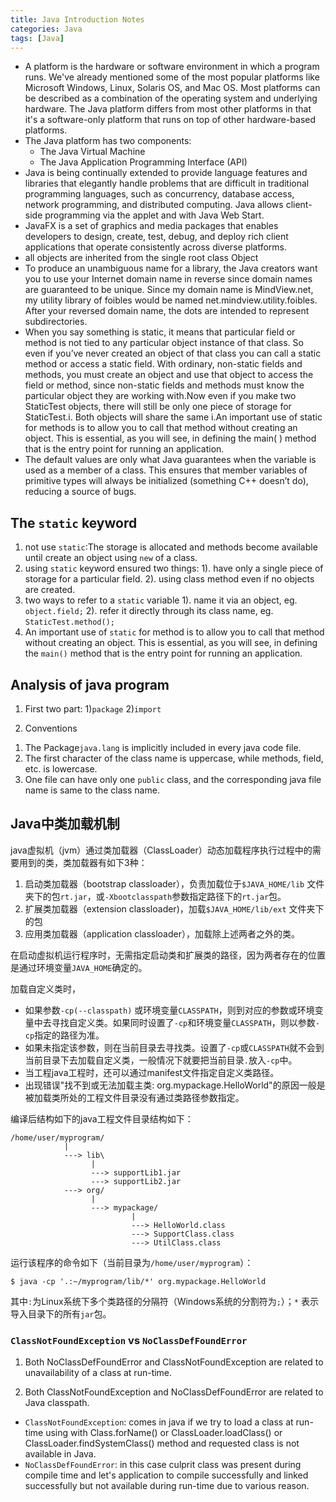 ```yaml
---
title: Java Introduction Notes
categories: Java
tags: [Java]
---
```

* A platform is the hardware or software environment in which a program runs. We've already mentioned some of the most popular platforms like Microsoft Windows, Linux, Solaris OS, and Mac OS. Most platforms can be described as a combination of the operating system and underlying hardware. The Java platform differs from most other platforms in that it's a software-only platform that runs on top of other hardware-based platforms.
* The Java platform has two components:
	* The Java Virtual Machine
	* The Java Application Programming Interface (API)
* Java is being continually extended to provide language features and libraries that elegantly handle problems that are difficult in traditional programming languages, such as concurrency, database access, network programming, and distributed computing. Java allows client-side programming via the applet and with Java Web Start.
* JavaFX is a set of graphics and media packages that enables developers to design, create, test, debug, and deploy rich client applications that operate consistently across diverse platforms.
* all objects are inherited from the single root class Object
* To produce an unambiguous name for a library, the Java creators want you to use your Internet domain name in reverse since domain names are guaranteed to be unique. Since my domain name is MindView.net, my utility library of foibles would be named net.mindview.utility.foibles. After your reversed domain name, the dots are intended to represent subdirectories.
* When you say something is static, it means that particular field or method is not tied to any particular object instance of that class. So even if you’ve never created an object of that class you can call a static method or access a static field. With ordinary, non-static fields and methods, you must create an object and use that object to access the field or method, since non-static fields and methods must know the particular object they are working with.Now even if you make two StaticTest objects, there will still be only one piece of storage for StaticTest.i. Both objects will share the same i.An important use of static for methods is to allow you to call that method without creating an object. This is essential, as you will see, in defining the main( ) method that is the entry point for running an application.
* The default values are only what Java guarantees when the variable is used as a member of a class. This ensures that member variables of primitive types will always be initialized (something C++ doesn’t do), reducing a source of bugs.

## The `static` keyword
1. not use `static`:The storage is allocated and methods become available until create an object using `new` of a class.
2. using `static` keyword ensured two things:
  1). have only a single piece of storage for a particular field.
  2). using class method even if no objects are created.
3. two ways to refer to a `static` variable
  1). name it via an object, eg. `object.field;`
  2). refer it directly through its class name, eg. `StaticTest.method();`
4. An important use of `static` for method is to allow you to call that method without creating an object. This is essential, as you will see, in defining the `main()` method that is the entry point for running an application.

## Analysis of java program

1. First two part:
  1)`package`
  2)`import`

2. Conventions
  1) The Package`java.lang` is implicitly included in every java code file.
  2) The first character of the class name is uppercase, while methods, field, etc. is lowercase.
  3) One file can have only one `public` class, and the corresponding java file name is same to the class name.

## Java中类加载机制

java虚拟机（jvm）通过类加载器（ClassLoader）动态加载程序执行过程中的需要用到的类，类加载器有如下3种：

1. 启动类加载器（bootstrap classloader），负责加载位于`$JAVA_HOME/lib` 文件夹下的包`rt.jar`，或`-Xbootclasspath`参数指定路径下的`rt.jar`包。
2. 扩展类加载器（extension classloader)，加载`$JAVA_HOME/lib/ext` 文件夹下的包
3. 应用类加载器（application classloader），加载除上述两者之外的类。

在启动虚拟机运行程序时，无需指定启动类和扩展类的路径，因为两者存在的位置是通过环境变量`JAVA_HOME`确定的。

加载自定义类时，

* 如果参数`-cp(--classpath)` 或环境变量`CLASSPATH`，则到对应的参数或环境变量中去寻找自定义类。如果同时设置了`-cp`和环境变量`CLASSPATH`，则以参数`-cp`指定的路径为准。
* 如果未指定该参数，则在当前目录去寻找类。设置了`-cp`或`CLASSPATH`就不会到当前目录下去加载自定义类，一般情况下就要把当前目录`.`放入`-cp`中。
* 当工程java工程时，还可以通过manifest文件指定自定义类路径。
* 出现错误"找不到或无法加载主类: org.mypackage.HelloWorld"的原因一般是被加载类所处的工程文件目录没有通过类路径参数指定。

编译后结构如下的java工程文件目录结构如下：

```shell
/home/user/myprogram/
            |
            ---> lib\
                  |
                  ---> supportLib1.jar
                  ---> supportLib2.jar
            ---> org/  
                  |
                  ---> mypackage/
                           |
                           ---> HelloWorld.class       
                           ---> SupportClass.class   
                           ---> UtilClass.class 
```

运行该程序的命令如下（当前目录为`/home/user/myprogram`）：

```shell
$ java -cp '.:~/myprogram/lib/*' org.mypackage.HelloWorld
```

其中`:`为Linux系统下多个类路径的分隔符（Windows系统的分割符为`;`）；`*` 表示导入目录下的所有`jar`包。

### `ClassNotFoundException` vs `NoClassDefFoundError`

1) Both NoClassDefFoundError and ClassNotFoundException are related to unavailability of a class at run-time.

2) Both ClassNotFoundException and NoClassDefFoundError are related to Java classpath.

* `ClassNotFoundException`: comes in java if we try to load a class at run-time using with Class.forName() or ClassLoader.loadClass() or ClassLoader.findSystemClass() method and requested class is not available in Java.
* `NoClassDefFoundError`: in this case culprit class was present during compile time and let's application to compile successfully and linked successfully but not available during run-time due to various reason.

